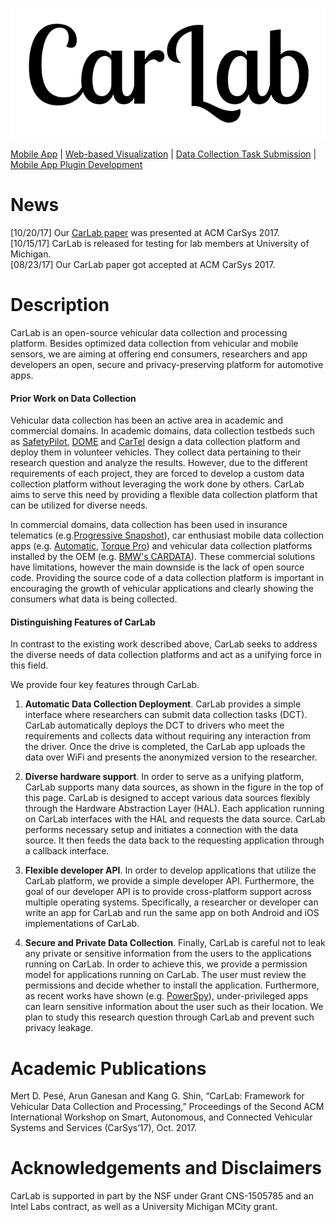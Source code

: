 ![Logo](logo.png)

[Mobile App](app-usage.md) | [Web-based Visualization](dashboard.md) | [Data Collection Task Submission](dct-submission.md) | [Mobile App Plugin Development](plugin-development.md)

# News
[10/20/17] Our [CarLab paper](http://web.eecs.umich.edu/~mpese/papers/ACM_CarSys_CarLab.pdf) was presented at ACM CarSys 2017. <br />
[10/15/17] CarLab is released for testing for lab members at University of Michigan. <br />
[08/23/17] Our CarLab paper got accepted at ACM CarSys 2017.


# Description
CarLab is an open-source vehicular data collection and processing platform. Besides optimized data collection from vehicular and mobile sensors, we are aiming at offering end consumers, researchers and app developers an open, secure and privacy-preserving platform for automotive apps.

#### Prior Work on Data Collection
Vehicular data collection has been an active area in academic and commercial domains. In academic domains, data collection testbeds such as [SafetyPilot](https://www.nhtsa.gov/sites/nhtsa.dot.gov/files/812171-safetypilotmodeldeploydeltestcondrtmrep.pdf), [DOME](https://dl.acm.org/citation.cfm?id=1651431) and [CarTel](http://cartel.csail.mit.edu/doku.php) design a data collection platform and deploy them in volunteer vehicles. They collect data pertaining to their research question and analyze the results. However, due to the different requirements of each project, they are forced to develop a custom data collection platform without leveraging the work done by others. CarLab aims to serve this need by providing a flexible data collection platform that can be utilized for diverse needs.

In commercial domains, data collection has been used in insurance telematics (e.g.[Progressive Snapshot](https://www.progressive.com/auto/discounts/snapshot/)), car enthusiast mobile data collection apps (e.g. [Automatic](https://www.automatic.com), [Torque Pro](https://play.google.com/store/apps/details?id=org.prowl.torque&hl=en)) and vehicular data collection platforms installed by the OEM (e.g. [BMW's CARDATA](https://www.bmw.com/en/topics/fascination-bmw/connected-drive/bmw-cardata.html)). These commercial solutions have limitations, however the main downside is the lack of open source code. Providing the source code of a data collection platform is important in encouraging the growth of vehicular applications and clearly showing the consumers what data is being collected.


#### Distinguishing Features of CarLab
In contrast to the existing work described above, CarLab seeks to address the diverse needs of data collection platforms and act as a unifying force in this field.

We provide four key features through CarLab.

1. **Automatic Data Collection Deployment**. CarLab provides a simple interface where researchers can submit data collection tasks (DCT). CarLab automatically deploys the DCT to drivers who meet the requirements and collects data without requiring any interaction from the driver. Once the drive is completed, the CarLab app uploads the data over WiFi and presents the anonymized version to the researcher.

2. **Diverse hardware support**. In order to serve as a unifying platform, CarLab supports many data sources, as shown in the figure in the top of this page. CarLab is designed to accept various data sources flexibly through the Hardware Abstraction Layer (HAL). Each application running on CarLab interfaces with the HAL and requests the data source. CarLab performs necessary setup and initiates a connection with the data source. It then feeds the data back to the requesting application through a callback interface.

3. **Flexible developer API**. In order to develop applications that utilize the CarLab platform, we provide a simple developer API. Furthermore, the goal of our developer API is to provide cross-platform support across multiple operating systems. Specifically, a researcher or developer can write an app for CarLab and run the same app on both Android and iOS implementations of CarLab.

4. **Secure and Private Data Collection**. Finally, CarLab is careful not to leak any private or sensitive information from the users to the applications running on CarLab. In order to achieve this, we provide a permission model for applications running on CarLab. The user must review the permissions and decide whether to install the application. Furthermore, as recent works have shown (e.g. [PowerSpy](https://www.usenix.org/system/files/conference/usenixsecurity15/sec15-paper-michalevsky.pdf)), under-privileged apps can learn sensitive information about the user such as their location. We plan to study this research question through CarLab and prevent such privacy leakage.


# Academic Publications
Mert D. Pesé, Arun Ganesan and Kang G. Shin, “CarLab: Framework for Vehicular Data Collection and Processing,” Proceedings of the Second ACM International Workshop on Smart, Autonomous, and Connected Vehicular Systems and Services (CarSys’17), Oct. 2017.

# Acknowledgements and Disclaimers
CarLab is supported in part by the NSF under Grant CNS-1505785 and an Intel Labs contract, as well as a University Michigan MCity grant. 
